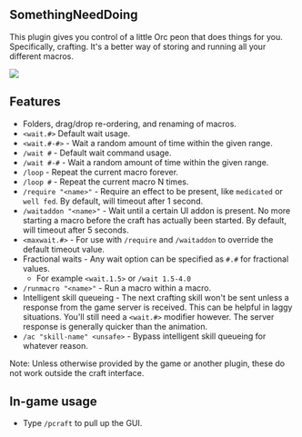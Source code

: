 ## SomethingNeedDoing

This plugin gives you control of a little Orc peon that does things for you. 
Specifically, crafting. 
It's a better way of storing and running all your different macros.

![](https://github.com/daemitus/SomethingNeedDoing/raw/master/res/game.png)

## Features
- Folders, drag/drop re-ordering, and renaming of macros.
- `<wait.#>` Default wait usage.
- `<wait.#-#>` - Wait a random amount of time within the given range.
- `/wait #` - Default wait command usage.
- `/wait #-#` - Wait a random amount of time within the given range.
- `/loop` - Repeat the current macro forever.
- `/loop #` - Repeat the current macro N times.
- `/require "<name>"` - Require an effect to be present, like `medicated` or `well fed`. By default, will timeout after 1 second.
- `/waitaddon "<name>"` - Wait until a certain UI addon is present. No more starting a macro before the craft has actually been started. By default, will timeout after 5 seconds.
- `<maxwait.#>` - For use with `/require` and `/waitaddon` to override the default timeout value.
- Fractional waits - Any wait option can be specified as `#.#` for fractional values.
  - For example `<wait.1.5>` or `/wait 1.5-4.0`
- `/runmacro "<name>"` - Run a macro within a macro.
- Intelligent skill queueing - The next crafting skill won't be sent unless a response from the game server is received. This can be helpful in laggy situations. You'll still need a `<wait.#>` modifier however. The server response is generally quicker than the animation.
- `/ac "skill-name" <unsafe>` - Bypass intelligent skill queueing for whatever reason.

Note: Unless otherwise provided by the game or another plugin, these do not work outside the craft interface.

## In-game usage
* Type `/pcraft` to pull up the GUI.
